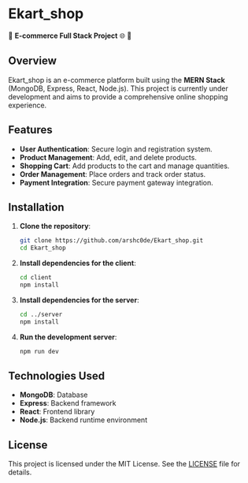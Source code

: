 # Ekart_shop

🛒 **E-commerce Full Stack Project** 🌐 🚀

## Overview

Ekart_shop is an e-commerce platform built using the **MERN Stack** (MongoDB, Express, React, Node.js). This project is currently under development and aims to provide a comprehensive online shopping experience.

## Features

- **User Authentication**: Secure login and registration system.
- **Product Management**: Add, edit, and delete products.
- **Shopping Cart**: Add products to the cart and manage quantities.
- **Order Management**: Place orders and track order status.
- **Payment Integration**: Secure payment gateway integration.

## Installation

1. **Clone the repository**:
    ```bash
    git clone https://github.com/arshc0de/Ekart_shop.git
    cd Ekart_shop
    ```

2. **Install dependencies for the client**:
    ```bash
    cd client
    npm install
    ```

3. **Install dependencies for the server**:
    ```bash
    cd ../server
    npm install
    ```

4. **Run the development server**:
    ```bash
    npm run dev
    ```

## Technologies Used

- **MongoDB**: Database
- **Express**: Backend framework
- **React**: Frontend library
- **Node.js**: Backend runtime environment

## License

This project is licensed under the MIT License. See the [LICENSE](./LICENSE) file for details.